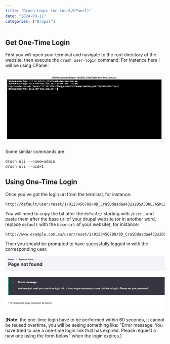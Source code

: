 ```yaml
---
title: "Drush Login (on Local/CPanel)"
date: "2024-03-11"
categories: ["Drupal"]
---
```


## Get One-Time Login
First you will open your terminal and navigate to the root directory of the website, then execute the `drush user-login` command. For instance here I will be using CPanel:

![2024-03-12T102548](2024-03-12T102548.jpg)

Some similar commands are:

```
drush uli --name=admin
drush uli --uid=1
```



## Using One-Time Login

Once you've got the login url from the terminal, for instance:

```
http://default/user/reset/1/0123456789/0D_CraSDdasdaa432s2DSAJDKLJASKLD_0A/login
```

You will need to copy the bit after the `default/` starting with `/user` , and paste them after the base url of your drupal website (or in another word, replace `default` with the `base-url` of your website), for instance:

```
http://www.example.com.au/user/reset/1/0123456789/0D_CraSDdasdaa432s2DSAJDKLJASKLD_0A/login
```

Then you should be prompted to have succssfully logged in with the corresponding user.

![2024-03-12T103231](2024-03-12T103231.jpg)

(**Note**: the one-time login have to be performed within 60 seconds, it cannot be reused overtime, you will be seeing something like: "Error message: You have tried to use a one-time login link that has expired. Please request a new one using the form below" when the login expires.)

